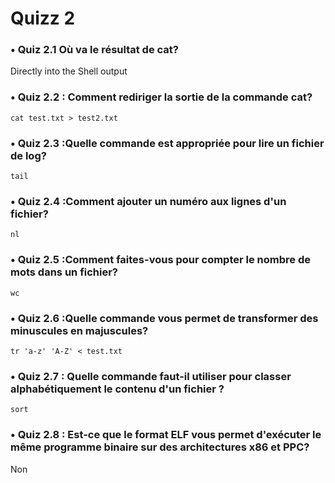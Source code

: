 # Quizz 2

### •	Quiz 2.1 Où va le résultat de cat?
Directly into the Shell output

### •	Quiz 2.2 : Comment rediriger la sortie de la commande cat?
`cat test.txt > test2.txt`

### •	Quiz 2.3 :Quelle commande est appropriée pour lire un fichier de log?
`tail`

### •	Quiz 2.4 :Comment ajouter un numéro aux lignes d'un fichier?
`nl`

### •	Quiz 2.5 :Comment faites-vous pour compter le nombre de mots dans un fichier?
`wc`

### •	Quiz 2.6 :Quelle commande vous permet de transformer des minuscules en majuscules?
`tr 'a-z' 'A-Z' < test.txt`

### •	Quiz 2.7 : Quelle commande faut-il utiliser pour classer alphabétiquement le contenu d'un fichier ?
`sort`

### •	Quiz 2.8 : Est-ce que le format ELF vous permet d'exécuter le même programme binaire sur des architectures x86 et PPC?
Non